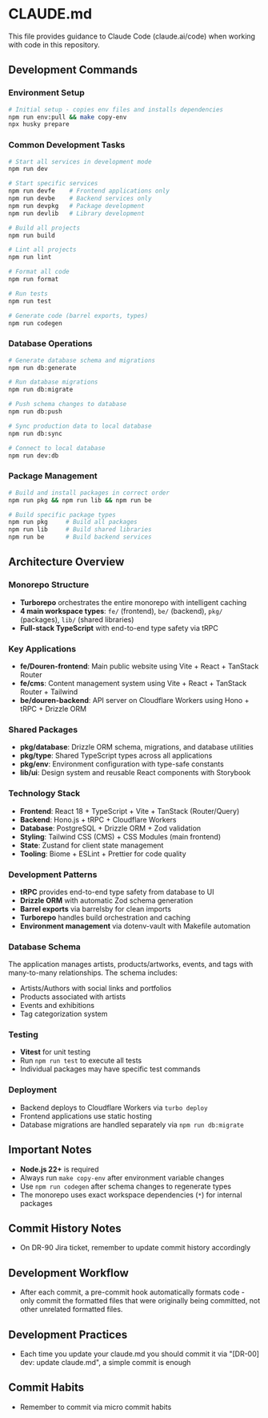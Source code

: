 # CLAUDE.md

This file provides guidance to Claude Code (claude.ai/code) when working with code in this repository.

## Development Commands

### Environment Setup
```bash
# Initial setup - copies env files and installs dependencies
npm run env:pull && make copy-env
npx husky prepare
```

### Common Development Tasks
```bash
# Start all services in development mode
npm run dev

# Start specific services
npm run devfe    # Frontend applications only
npm run devbe    # Backend services only
npm run devpkg   # Package development
npm run devlib   # Library development

# Build all projects
npm run build

# Lint all projects
npm run lint

# Format all code
npm run format

# Run tests
npm run test

# Generate code (barrel exports, types)
npm run codegen
```

### Database Operations
```bash
# Generate database schema and migrations
npm run db:generate

# Run database migrations
npm run db:migrate

# Push schema changes to database
npm run db:push

# Sync production data to local database
npm run db:sync

# Connect to local database
npm run dev:db
```

### Package Management
```bash
# Build and install packages in correct order
npm run pkg && npm run lib && npm run be

# Build specific package types
npm run pkg     # Build all packages
npm run lib     # Build shared libraries
npm run be      # Build backend services
```

## Architecture Overview

### Monorepo Structure
- **Turborepo** orchestrates the entire monorepo with intelligent caching
- **4 main workspace types**: `fe/` (frontend), `be/` (backend), `pkg/` (packages), `lib/` (shared libraries)
- **Full-stack TypeScript** with end-to-end type safety via tRPC

### Key Applications
- **fe/Douren-frontend**: Main public website using Vite + React + TanStack Router
- **fe/cms**: Content management system using Vite + React + TanStack Router + Tailwind
- **be/douren-backend**: API server on Cloudflare Workers using Hono + tRPC + Drizzle ORM

### Shared Packages
- **pkg/database**: Drizzle ORM schema, migrations, and database utilities
- **pkg/type**: Shared TypeScript types across all applications
- **pkg/env**: Environment configuration with type-safe constants
- **lib/ui**: Design system and reusable React components with Storybook

### Technology Stack
- **Frontend**: React 18 + TypeScript + Vite + TanStack (Router/Query)
- **Backend**: Hono.js + tRPC + Cloudflare Workers
- **Database**: PostgreSQL + Drizzle ORM + Zod validation
- **Styling**: Tailwind CSS (CMS) + CSS Modules (main frontend)
- **State**: Zustand for client state management
- **Tooling**: Biome + ESLint + Prettier for code quality

### Development Patterns
- **tRPC** provides end-to-end type safety from database to UI
- **Drizzle ORM** with automatic Zod schema generation
- **Barrel exports** via barrelsby for clean imports
- **Turborepo** handles build orchestration and caching
- **Environment management** via dotenv-vault with Makefile automation

### Database Schema
The application manages artists, products/artworks, events, and tags with many-to-many relationships. The schema includes:
- Artists/Authors with social links and portfolios
- Products associated with artists
- Events and exhibitions
- Tag categorization system

### Testing
- **Vitest** for unit testing
- Run `npm run test` to execute all tests
- Individual packages may have specific test commands

### Deployment
- Backend deploys to Cloudflare Workers via `turbo deploy`
- Frontend applications use static hosting
- Database migrations are handled separately via `npm run db:migrate`

## Important Notes
- **Node.js 22+** is required
- Always run `make copy-env` after environment variable changes
- Use `npm run codegen` after schema changes to regenerate types
- The monorepo uses exact workspace dependencies (`*`) for internal packages

## Commit History Notes
- On DR-90 Jira ticket, remember to update commit history accordingly

## Development Workflow
- After each commit, a pre-commit hook automatically formats code - only commit the formatted files that were originally being committed, not other unrelated formatted files. 

## Development Practices
- Each time you update your claude.md you should commit it via "[DR-00] dev: update claude.md", a simple commit is enough

## Commit Habits
- Remember to commit via micro commit habits